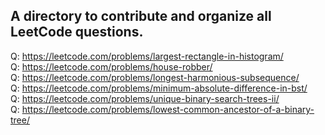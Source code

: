 ## A directory to contribute and organize all LeetCode questions.

Q: https://leetcode.com/problems/largest-rectangle-in-histogram/ <br> 
Q: https://leetcode.com/problems/house-robber/ <br> 
Q: https://leetcode.com/problems/longest-harmonious-subsequence/ <br> 
Q: https://leetcode.com/problems/minimum-absolute-difference-in-bst/ <br>
Q: https://leetcode.com/problems/unique-binary-search-trees-ii/ <br>
Q: https://leetcode.com/problems/lowest-common-ancestor-of-a-binary-tree/ <br> 
